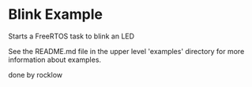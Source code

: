 # Blink Example

Starts a FreeRTOS task to blink an LED

See the README.md file in the upper level 'examples' directory for more information about examples.

done by rocklow
